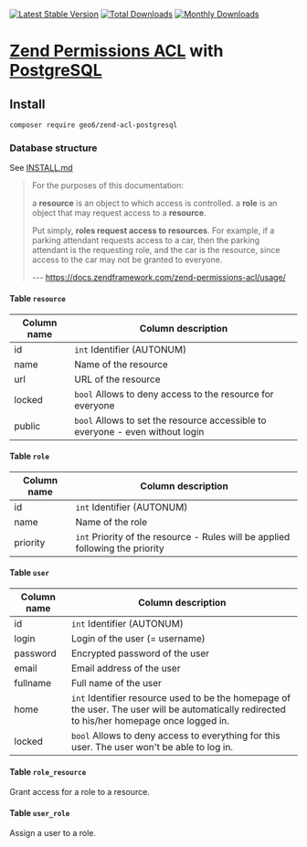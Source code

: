 [![Latest Stable Version](https://poser.pugx.org/geo6/zend-acl-postgresql/v/stable)](https://packagist.org/packages/geo6/zend-acl-postgresql)
[![Total Downloads](https://poser.pugx.org/geo6/zend-acl-postgresql/downloads)](https://packagist.org/packages/geo6/zend-acl-postgresql)
[![Monthly Downloads](https://poser.pugx.org/geo6/zend-acl-postgresql/d/monthly.png)](https://packagist.org/packages/geo6/zend-acl-postgresql)

# [Zend Permissions ACL](https://docs.zendframework.com/zend-permissions-acl/) with [PostgreSQL](https://www.postgresql.org/)

## Install

    composer require geo6/zend-acl-postgresql

### Database structure

See [INSTALL.md](./INSTALL.md)

> For the purposes of this documentation:
>
>    a **resource** is an object to which access is controlled.
>    a **role** is an object that may request access to a **resource**.
>
> Put simply, **roles request access to resources**. For example, if a parking attendant requests access to a car, then the parking attendant is the requesting role, and the car is the resource, since access to the car may not be granted to everyone.
>
> --- <https://docs.zendframework.com/zend-permissions-acl/usage/>

#### Table `resource`

| Column name | Column description |
|-------------|--------------------|
| id | `int` Identifier (AUTONUM) |
| name | Name of the resource |
| url | URL of the resource |
| locked | `bool` Allows to deny access to the resource for everyone |
| public | `bool` Allows to set the resource accessible to everyone - even without login |

#### Table `role`

| Column name | Column description |
|-------------|--------------------|
| id | `int` Identifier (AUTONUM) |
| name | Name of the role |
| priority | `int` Priority of the resource - Rules will be applied following the priority |

#### Table `user`

| Column name | Column description |
|-------------|--------------------|
| id | `int` Identifier (AUTONUM) |
| login | Login of the user (= username) |
| password | Encrypted password of the user |
| email | Email address of the user |
| fullname | Full name of the user |
| home | `int` Identifier resource used to be the homepage of the user. The user will be automatically redirected to his/her homepage once logged in. |
| locked | `bool` Allows to deny access to everything for this user. The user won't be able to log in. |

#### Table `role_resource`

Grant access for a role to a resource.

#### Table `user_role`

Assign a user to a role.
